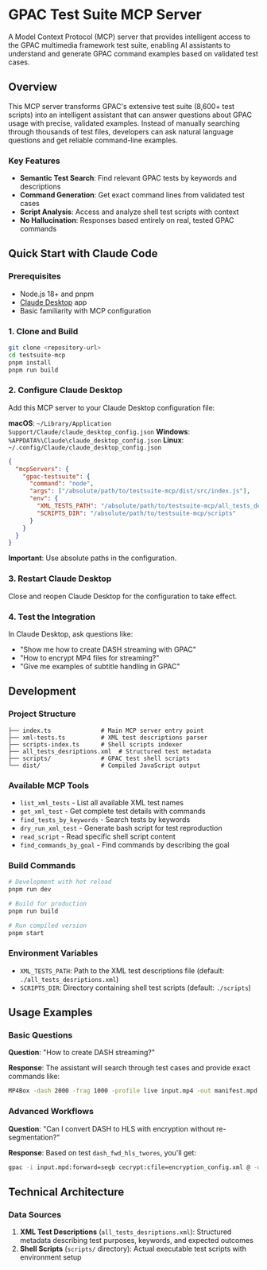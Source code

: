 # GPAC Test Suite MCP Server

A Model Context Protocol (MCP) server that provides intelligent access to the GPAC multimedia framework test suite, enabling AI assistants to understand and generate GPAC command examples based on validated test cases.

## Overview

This MCP server transforms GPAC's extensive test suite (8,600+ test scripts) into an intelligent assistant that can answer questions about GPAC usage with precise, validated examples. Instead of manually searching through thousands of test files, developers can ask natural language questions and get reliable command-line examples.

### Key Features

- **Semantic Test Search**: Find relevant GPAC tests by keywords and descriptions
- **Command Generation**: Get exact command lines from validated test cases
- **Script Analysis**: Access and analyze shell test scripts with context
- **No Hallucination**: Responses based entirely on real, tested GPAC commands

## Quick Start with Claude Code

### Prerequisites

- Node.js 18+ and pnpm
- [Claude Desktop](https://claude.ai/download) app
- Basic familiarity with MCP configuration

### 1. Clone and Build

```bash
git clone <repository-url>
cd testsuite-mcp
pnpm install
pnpm run build
```

### 2. Configure Claude Desktop

Add this MCP server to your Claude Desktop configuration file:

**macOS**: `~/Library/Application Support/Claude/claude_desktop_config.json`
**Windows**: `%APPDATA%\Claude\claude_desktop_config.json`
**Linux**: `~/.config/Claude/claude_desktop_config.json`

```json
{
  "mcpServers": {
    "gpac-testsuite": {
      "command": "node",
      "args": ["/absolute/path/to/testsuite-mcp/dist/src/index.js"],
      "env": {
        "XML_TESTS_PATH": "/absolute/path/to/testsuite-mcp/all_tests_desriptions.xml",
        "SCRIPTS_DIR": "/absolute/path/to/testsuite-mcp/scripts"
      }
    }
  }
}
```

**Important**: Use absolute paths in the configuration.

### 3. Restart Claude Desktop

Close and reopen Claude Desktop for the configuration to take effect.

### 4. Test the Integration

In Claude Desktop, ask questions like:
- "Show me how to create DASH streaming with GPAC"
- "How to encrypt MP4 files for streaming?"
- "Give me examples of subtitle handling in GPAC"

## Development

### Project Structure

```
├── index.ts              # Main MCP server entry point
├── xml-tests.ts          # XML test descriptions parser
├── scripts-index.ts      # Shell scripts indexer
├── all_tests_desriptions.xml  # Structured test metadata
├── scripts/              # GPAC test shell scripts
└── dist/                 # Compiled JavaScript output
```

### Available MCP Tools

- `list_xml_tests` - List all available XML test names
- `get_xml_test` - Get complete test details with commands
- `find_tests_by_keywords` - Search tests by keywords
- `dry_run_xml_test` - Generate bash script for test reproduction
- `read_script` - Read specific shell script content
- `find_commands_by_goal` - Find commands by describing the goal

### Build Commands

```bash
# Development with hot reload
pnpm run dev

# Build for production
pnpm run build

# Run compiled version
pnpm start
```

### Environment Variables

- `XML_TESTS_PATH`: Path to the XML test descriptions file (default: `./all_tests_desriptions.xml`)
- `SCRIPTS_DIR`: Directory containing shell test scripts (default: `./scripts`)

## Usage Examples

### Basic Questions

**Question**: "How to create DASH streaming?"

**Response**: The assistant will search through test cases and provide exact commands like:
```bash
MP4Box -dash 2000 -frag 1000 -profile live input.mp4 -out manifest.mpd
```

### Advanced Workflows

**Question**: "Can I convert DASH to HLS with encryption without re-segmentation?"

**Response**: Based on test `dash_fwd_hls_twores`, you'll get:
```bash
gpac -i input.mpd:forward=segb cecrypt:cfile=encryption_config.xml @ -o output.m3u8
```

## Technical Architecture

### Data Sources

1. **XML Test Descriptions** (`all_tests_desriptions.xml`): Structured metadata describing test purposes, keywords, and expected outcomes
2. **Shell Scripts** (`scripts/` directory): Actual executable test scripts with environment setup

